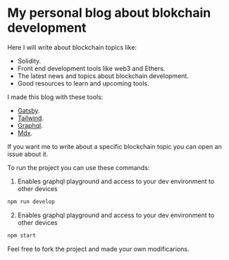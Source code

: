 # My personal blog about blokchain development

Here I will write about blockchain topics like:

- Solidity.
- Front end development tools like web3 and Ethers.
- The latest news and topics about blockchain development.
- Good resources to learn and upcoming tools.

I made this blog with these tools:

- [Gatsby](https://www.gatsbyjs.com/).
- [Tailwind](https://tailwindcss.com/).
- [Graphql](https://graphql.org/).
- [Mdx](https://mdxjs.com/).

If you want me to write about a specific blockchain topic you can
open an issue about it.

To run the project you can use these commands:

1. Enables graphql playground and access to your dev environment to other devices

```sh
npm run develop
```

2. Enables graphql playground and access to your dev environment to other devices
```sh
npm start
```

Feel free to fork the project and made your own modificarions.

